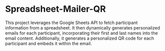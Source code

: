 # Spreadsheet-Mailer-QR
This project leverages the Google Sheets API to fetch participant information from a spreadsheet. It then dynamically generates personalized emails for each participant, incorporating their first and last names into the email content. Additionally, it generates a personalized QR code for each participant and embeds it within the email.


